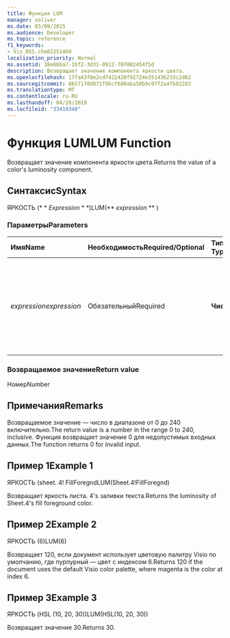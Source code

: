 ```yaml
---
title: Функция LUM
manager: soliver
ms.date: 03/09/2015
ms.audience: Developer
ms.topic: reference
f1_keywords:
- Vis_DSS.chm82251460
localization_priority: Normal
ms.assetid: 38e6bba7-1bf2-3d31-0912-707002454f5d
description: Возвращает значение компонента яркости цвета.
ms.openlocfilehash: 17fa43f8e2cd7422428f92724e351436233c2d62
ms.sourcegitcommit: 8657170d071f9bcf680aba50b9c07f2a4fb82283
ms.translationtype: MT
ms.contentlocale: ru-RU
ms.lasthandoff: 04/28/2019
ms.locfileid: "33419340"
---
```

# <a name="lum-function"></a><span data-ttu-id="fb841-103">Функция LUM</span><span class="sxs-lookup"><span data-stu-id="fb841-103">LUM Function</span></span>

<span data-ttu-id="fb841-104">Возвращает значение компонента яркости цвета.</span><span class="sxs-lookup"><span data-stu-id="fb841-104">Returns the value of a color's luminosity component.</span></span>
  
## <a name="syntax"></a><span data-ttu-id="fb841-105">Синтаксис</span><span class="sxs-lookup"><span data-stu-id="fb841-105">Syntax</span></span>

<span data-ttu-id="fb841-106">ЯРКОСТЬ (\* \* *Expression* \* \*)</span><span class="sxs-lookup"><span data-stu-id="fb841-106">LUM(\*\* *expression* \*\* )</span></span> 
  
### <a name="parameters"></a><span data-ttu-id="fb841-107">Параметры</span><span class="sxs-lookup"><span data-stu-id="fb841-107">Parameters</span></span>

|<span data-ttu-id="fb841-108">**Имя**</span><span class="sxs-lookup"><span data-stu-id="fb841-108">**Name**</span></span>|<span data-ttu-id="fb841-109">**Необходимость**</span><span class="sxs-lookup"><span data-stu-id="fb841-109">**Required/Optional**</span></span>|<span data-ttu-id="fb841-110">**Тип данных**</span><span class="sxs-lookup"><span data-stu-id="fb841-110">**Data Type**</span></span>|<span data-ttu-id="fb841-111">**Описание**</span><span class="sxs-lookup"><span data-stu-id="fb841-111">**Description**</span></span>|
|:-----|:-----|:-----|:-----|
| <span data-ttu-id="fb841-112">_expression_</span><span class="sxs-lookup"><span data-stu-id="fb841-112">_expression_</span></span> <br/> |<span data-ttu-id="fb841-113">Обязательный</span><span class="sxs-lookup"><span data-stu-id="fb841-113">Required</span></span>  <br/> |<span data-ttu-id="fb841-114">**Числовой**</span><span class="sxs-lookup"><span data-stu-id="fb841-114">**Numeric**</span></span> <br/> |<span data-ttu-id="fb841-115">Индекс цвета в таблице цветов документа или ссылка на ячейку, содержащую цветовой индекс.</span><span class="sxs-lookup"><span data-stu-id="fb841-115">The index of a color in the document's color table, or a reference to a cell that contains a color index.</span></span>  <br/> |
   
### <a name="return-value"></a><span data-ttu-id="fb841-116">Возвращаемое значение</span><span class="sxs-lookup"><span data-stu-id="fb841-116">Return value</span></span>

<span data-ttu-id="fb841-117">Номер</span><span class="sxs-lookup"><span data-stu-id="fb841-117">Number</span></span>
  
## <a name="remarks"></a><span data-ttu-id="fb841-118">Примечания</span><span class="sxs-lookup"><span data-stu-id="fb841-118">Remarks</span></span>

<span data-ttu-id="fb841-119">Возвращаемое значение — число в диапазоне от 0 до 240 включительно.</span><span class="sxs-lookup"><span data-stu-id="fb841-119">The return value is a number in the range 0 to 240, inclusive.</span></span> <span data-ttu-id="fb841-120">Функция возвращает значение 0 для недопустимых входных данных.</span><span class="sxs-lookup"><span data-stu-id="fb841-120">The function returns 0 for invalid input.</span></span> 
  
## <a name="example-1"></a><span data-ttu-id="fb841-121">Пример 1</span><span class="sxs-lookup"><span data-stu-id="fb841-121">Example 1</span></span>

<span data-ttu-id="fb841-122">ЯРКОСТЬ (sheet. 4! FillForegnd</span><span class="sxs-lookup"><span data-stu-id="fb841-122">LUM(Sheet.4!FillForegnd)</span></span>
  
<span data-ttu-id="fb841-123">Возвращает яркость листа. 4's заливки текста.</span><span class="sxs-lookup"><span data-stu-id="fb841-123">Returns the luminosity of Sheet.4's fill foreground color.</span></span>
  
## <a name="example-2"></a><span data-ttu-id="fb841-124">Пример 2</span><span class="sxs-lookup"><span data-stu-id="fb841-124">Example 2</span></span>

<span data-ttu-id="fb841-125">ЯРКОСТЬ (6)</span><span class="sxs-lookup"><span data-stu-id="fb841-125">LUM(6)</span></span>
  
<span data-ttu-id="fb841-126">Возвращает 120, если документ использует цветовую палитру Visio по умолчанию, где пурпурный — цвет с индексом 6.</span><span class="sxs-lookup"><span data-stu-id="fb841-126">Returns 120 if the document uses the default Visio color palette, where magenta is the color at index 6.</span></span>
  
## <a name="example-3"></a><span data-ttu-id="fb841-127">Пример 3</span><span class="sxs-lookup"><span data-stu-id="fb841-127">Example 3</span></span>

<span data-ttu-id="fb841-128">ЯРКОСТЬ (HSL (10, 20, 30))</span><span class="sxs-lookup"><span data-stu-id="fb841-128">LUM(HSL(10, 20, 30))</span></span>
  
<span data-ttu-id="fb841-129">Возвращает значение 30.</span><span class="sxs-lookup"><span data-stu-id="fb841-129">Returns 30.</span></span>
  

